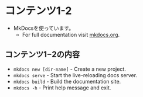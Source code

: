 #  コンテンツ1-2

- MkDocsを使っています。
    - For full documentation visit [mkdocs.org](https://www.mkdocs.org).

## コンテンツ1−2の内容

* `mkdocs new [dir-name]` - Create a new project.
* `mkdocs serve` - Start the live-reloading docs server.
* `mkdocs build` - Build the documentation site.
* `mkdocs -h` - Print help message and exit.